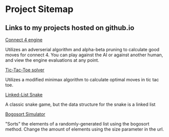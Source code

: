 # Project Sitemap

## Links to my projects hosted on github.io

[Connect 4 engine](Connect4)

Utilizes an adverserial algorithm and alpha-beta pruning to calculate good moves for connect 4. You can play against the AI or against another human, and view the engine evaluations at any point.

[Tic-Tac-Toe solver](TicTacToe)

Utilizes a modified minimax algorithm to calculate optimal moves in tic tac toe.

[Linked-List Snake](Snake)

A classic snake game, but the data structure for the snake is a linked list

[Bogosort Simulator](bogosort-javascript/?size=8)

"Sorts" the elements of a randomly-generated list using the bogosort method. Change the amount of elements using the size parameter in the url.